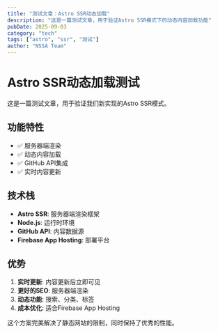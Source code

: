 ```yaml
---
title: "测试文章：Astro SSR动态加载"
description: "这是一篇测试文章，用于验证Astro SSR模式下的动态内容加载功能"
pubDate: 2025-09-03
category: "tech"
tags: ["astro", "ssr", "测试"]
author: "NSSA Team"
---
```


# Astro SSR动态加载测试

这是一篇测试文章，用于验证我们新实现的Astro SSR模式。

## 功能特性

- ✅ 服务器端渲染
- ✅ 动态内容加载
- ✅ GitHub API集成
- ✅ 实时内容更新

## 技术栈

- **Astro SSR**: 服务器端渲染框架
- **Node.js**: 运行时环境
- **GitHub API**: 内容数据源
- **Firebase App Hosting**: 部署平台

## 优势

1. **实时更新**: 内容更新后立即可见
2. **更好的SEO**: 服务器端渲染
3. **动态功能**: 搜索、分类、标签
4. **成本优化**: 适合Firebase App Hosting

这个方案完美解决了静态网站的限制，同时保持了优秀的性能。

